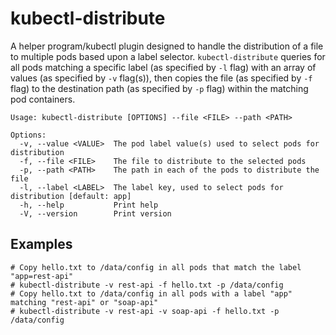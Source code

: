 # kubectl-distribute

A helper program/kubectl plugin designed to handle the distribution of a file to multiple pods based upon a label selector. `kubectl-distribute` queries for all pods matching a specific label (as specified by `-l` flag) with an array of values (as specified by `-v` flag(s)), then copies the file (as specified by `-f` flag) to the destination path (as specified by `-p` flag) within the matching pod containers.

```
Usage: kubectl-distribute [OPTIONS] --file <FILE> --path <PATH>

Options:
  -v, --value <VALUE>  The pod label value(s) used to select pods for distribution
  -f, --file <FILE>    The file to distribute to the selected pods
  -p, --path <PATH>    The path in each of the pods to distribute the file
  -l, --label <LABEL>  The label key, used to select pods for distribution [default: app]
  -h, --help           Print help
  -V, --version        Print version

```

## Examples

```
# Copy hello.txt to /data/config in all pods that match the label "app=rest-api" 
# kubectl-distribute -v rest-api -f hello.txt -p /data/config
# Copy hello.txt to /data/config in all pods with a label "app" matching "rest-api" or "soap-api"
# kubectl-distribute -v rest-api -v soap-api -f hello.txt -p /data/config
```